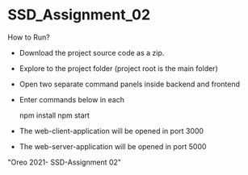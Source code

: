 # SSD_Assignment_02

How to Run?
* Download the project source code as a zip.
* Explore to the project folder (project root is the main folder)
* Open two separate command panels inside backend and frontend
* Enter commands below in each 

  npm install
  npm start
  
* The web-client-application will be opened in port 3000
* The web-server-application will be opened in port 5000

"Oreo 2021- SSD-Assignment 02"
